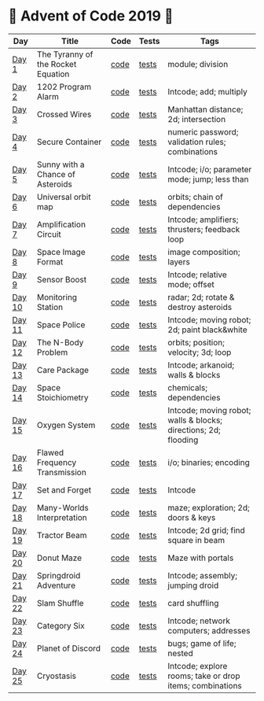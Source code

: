 # 🌲 Advent of Code 2019 🎄

| Day  | Title | Code | Tests | Tags |
| ---- | ----- | ---- | ----- | ---- |
| [Day 1](https://adventofcode.com/2019/day/1)   | The Tyranny of the Rocket Equation | [code](day01/Day1.kt)                       | [tests](../../../test/kotlin/aoc2019/day01/Day1KtTest.kt)  | module; division |
| [Day 2](https://adventofcode.com/2019/day/2)   | 1202 Program Alarm                 | [code](day02/Day2.kt)                       | [tests](../../../test/kotlin/aoc2019/day02/Day2KtTest.kt)  | Intcode; add; multiply |
| [Day 3](https://adventofcode.com/2019/day/3)   | Crossed Wires                      | [code](../../java/aoc2019/day03/Day3.java)  | [tests](../../../test/java/aoc2019/day03/Day3Test.java)    | Manhattan distance; 2d; intersection |
| [Day 4](https://adventofcode.com/2019/day/4)   | Secure Container                   | [code](../../java/aoc2019/day04/Day4.java)  | [tests](../../../test/java/aoc2019/day04/Day4Test.java)    | numeric password; validation rules; combinations |
| [Day 5](https://adventofcode.com/2019/day/5)   | Sunny with a Chance of Asteroids   | [code](day05/Day5.kt)                       | [tests](../../../test/kotlin/aoc2019/day05/Day5KtTest.kt)  | Intcode; i/o; parameter mode; jump; less than |
| [Day 6](https://adventofcode.com/2019/day/6)   | Universal orbit map                | [code](../../java/aoc2019/day06/Day6.java)  | [tests](../../../test/java/aoc2019/day06/Day6Test.java)    | orbits; chain of dependencies |
| [Day 7](https://adventofcode.com/2019/day/7)   | Amplification Circuit              | [code](day07/Day7.kt)                       | [tests](../../../test/kotlin/aoc2019/day07/Day7KtTest.kt)  | Intcode; amplifiers; thrusters; feedback loop | 
| [Day 8](https://adventofcode.com/2019/day/8)   | Space Image Format                 | [code](../../java/aoc2019/day08/Day8.java)  | [tests](../../../test/java/aoc2019/day08/Day8Test.java)    | image composition; layers |
| [Day 9](https://adventofcode.com/2019/day/9)   | Sensor Boost                       | [code](day09/Day9.kt)                       | [tests](../../../test/kotlin/aoc2019/day09/Day9KtTest.kt)  | Intcode; relative mode; offset |
| [Day 10](https://adventofcode.com/2019/day/10) | Monitoring Station                 | [code](../../java/aoc2019/day10/Day10.java) | [tests](../../../test/java/aoc2019/day10/Day10Test.java)   | radar; 2d; rotate & destroy asteroids |
| [Day 11](https://adventofcode.com/2019/day/11) | Space Police                       | [code](day11/Day11.kt)                      | [tests](../../../test/kotlin/aoc2019/day11/Day11KtTest.kt) | Intcode; moving robot; 2d; paint black&white |
| [Day 12](https://adventofcode.com/2019/day/12) | The N-Body Problem                 | [code](../../java/aoc2019/day12/Day12.java) | [tests](../../../test/java/aoc2019/day12/Day12Test.java)   | orbits; position; velocity; 3d; loop |
| [Day 13](https://adventofcode.com/2019/day/13) | Care Package                       | [code](day13/Day13.kt)                      | [tests](../../../test/kotlin/aoc2019/day13/Day13KtTest.kt) | Intcode; arkanoid; walls & blocks |
| [Day 14](https://adventofcode.com/2019/day/14) | Space Stoichiometry                | [code](../../java/aoc2019/day14/Day14.java) | [tests](../../../test/java/aoc2019/day14/Day14Test.java)   | chemicals; dependencies |
| [Day 15](https://adventofcode.com/2019/day/15) | Oxygen System                      | [code](../../java/aoc2019/day15/Day15.java) | [tests](../../../test/java/aoc2019/day15/Day15Test.java)   | Intcode; moving robot; walls & blocks; directions; 2d; flooding |
| [Day 16](https://adventofcode.com/2019/day/16) | Flawed Frequency Transmission      | [code](day16/Day16.kt)                      | [tests](../../../test/kotlin/aoc2019/day16/Day16KtTest.kt) | i/o; binaries; encoding |
| [Day 17](https://adventofcode.com/2019/day/17) | Set and Forget                     | [code](day17/Day17.kt)                      | [tests](../../../test/kotlin/aoc2019/day17/Day17KtTest.kt) | Intcode |
| [Day 18](https://adventofcode.com/2019/day/18) | Many-Worlds Interpretation         | [code](day18/Day18.kt)                      | [tests](../../../test/kotlin/aoc2019/day18/Day18KtTest.kt) | maze; exploration; 2d; doors & keys |
| [Day 19](https://adventofcode.com/2019/day/19) | Tractor Beam                       | [code](day19/Day19.kt)                      | [tests](../../../test/kotlin/aoc2019/day19/Day19KtTest.kt) | Intcode; 2d grid; find square in beam |
| [Day 20](https://adventofcode.com/2019/day/20) | Donut Maze                         | [code](day20/Day20.kt)                      | [tests](../../../test/kotlin/aoc2019/day20/Day20KtTest.kt) | Maze with portals |
| [Day 21](https://adventofcode.com/2019/day/21) | Springdroid Adventure              | [code](day21/Day21.kt)                      | [tests](../../../test/kotlin/aoc2019/day21/Day21KtTest.kt) | Intcode; assembly; jumping droid |
| [Day 22](https://adventofcode.com/2019/day/22) | Slam Shuffle                       | [code](day22/Day22.kt) | [tests](../../../test/kotlin/aoc2019/day22/Day22KtTest.kt) | card shuffling |
| [Day 23](https://adventofcode.com/2019/day/23) | Category Six                       | [code](day23/Day23.kt) | [tests](../../../test/kotlin/aoc2019/day23/Day23KtTest.kt) | Intcode; network computers; addresses |
| [Day 24](https://adventofcode.com/2019/day/24) | Planet of Discord                  | [code](day24/Day24.kt) | [tests](../../../test/kotlin/aoc2019/day24/Day24KtTest.kt) | bugs; game of life; nested |
| [Day 25](https://adventofcode.com/2019/day/25) | Cryostasis                         | [code](day25/Day25.kt) | [tests](../../../test/kotlin/aoc2019/day25/Day25KtTest.kt) | Intcode; explore rooms; take or drop items; combinations |
